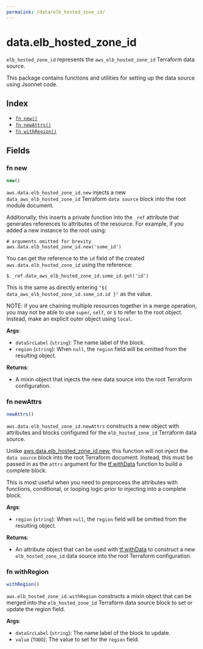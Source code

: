 ```yaml
---
permalink: /data/elb_hosted_zone_id/
---
```


# data.elb_hosted_zone_id

`elb_hosted_zone_id` represents the `aws_elb_hosted_zone_id` Terraform data source.



This package contains functions and utilities for setting up the data source using Jsonnet code.


## Index

* [`fn new()`](#fn-new)
* [`fn newAttrs()`](#fn-newattrs)
* [`fn withRegion()`](#fn-withregion)

## Fields

### fn new

```ts
new()
```


`aws.data.elb_hosted_zone_id.new` injects a new `data_aws_elb_hosted_zone_id` Terraform `data source`
block into the root module document.

Additionally, this inserts a private function into the `_ref` attribute that generates references to attributes of the
resource. For example, if you added a new instance to the root using:

    # arguments omitted for brevity
    aws.data.elb_hosted_zone_id.new('some_id')

You can get the reference to the `id` field of the created `aws.data.elb_hosted_zone_id` using the reference:

    $._ref.data_aws_elb_hosted_zone_id.some_id.get('id')

This is the same as directly entering `"${ data_aws_elb_hosted_zone_id.some_id.id }"` as the value.

NOTE: if you are chaining multiple resources together in a merge operation, you may not be able to use `super`, `self`,
or `$` to refer to the root object. Instead, make an explicit outer object using `local`.

**Args**:
  - `dataSrcLabel` (`string`): The name label of the block.
  - `region` (`string`):  When `null`, the `region` field will be omitted from the resulting object.

**Returns**:
- A mixin object that injects the new data source into the root Terraform configuration.


### fn newAttrs

```ts
newAttrs()
```


`aws.data.elb_hosted_zone_id.newAttrs` constructs a new object with attributes and blocks configured for the `elb_hosted_zone_id`
Terraform data source.

Unlike [aws.data.elb_hosted_zone_id.new](#fn-elbhostedzoneidnew), this function will not inject the `data source`
block into the root Terraform document. Instead, this must be passed in as the `attrs` argument for the
[tf.withData](https://github.com/tf-libsonnet/core/tree/main/docs#fn-withdata) function to build a complete block.

This is most useful when you need to preprocess the attributes with functions, conditional, or looping logic prior to
injecting into a complete block.

**Args**:
  - `region` (`string`):  When `null`, the `region` field will be omitted from the resulting object.

**Returns**:
  - An attribute object that can be used with [tf.withData](https://github.com/tf-libsonnet/core/tree/main/docs#fn-withdata) to construct a new `elb_hosted_zone_id` data source into the root Terraform configuration.


### fn withRegion

```ts
withRegion()
```

`aws.elb_hosted_zone_id.withRegion` constructs a mixin object that can be merged into the `elb_hosted_zone_id`
Terraform data source block to set or update the region field.



**Args**:
  - `dataSrcLabel` (`string`): The name label of the block to update.
  - `value` (`TODO`): The value to set for the `region` field.
